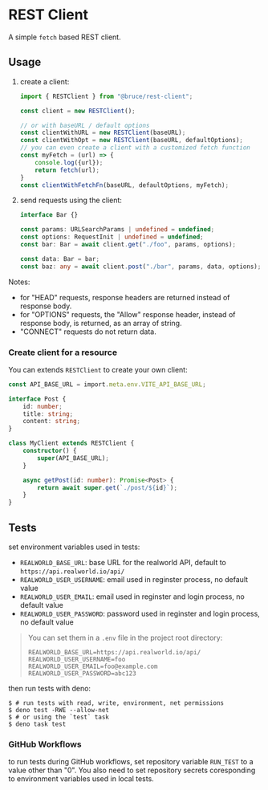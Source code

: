# REST Client

A simple `fetch` based REST client.

## Usage

1. create a client:

   ```ts
   import { RESTClient } from "@bruce/rest-client";

   const client = new RESTClient();

   // or with baseURL / default options
   const clientWithURL = new RESTClient(baseURL);
   const clientWithOpt = new RESTClient(baseURL, defaultOptions);
   // you can even create a client with a customized fetch function
   const myFetch = (url) => {
       console.log({url});
       return fetch(url);
   }
   const clientWithFetchFn(baseURL, defaultOptions, myFetch);
   ```

2. send requests using the client:

   ```ts
   interface Bar {}

   const params: URLSearchParams | undefined = undefined;
   const options: RequestInit | undefined = undefined;
   const bar: Bar = await client.get("./foo", params, options);

   const data: Bar = bar;
   const baz: any = await client.post("./bar", params, data, options);
   ```

Notes:

- for "HEAD" requests, response headers are returned instead of response body.
- for "OPTIONS" requests, the "Allow" response header, instead of response body,
  is returned, as an array of string.
- "CONNECT" requests do not return data.

### Create client for a resource

You can extends `RESTClient` to create your own client:

```ts
const API_BASE_URL = import.meta.env.VITE_API_BASE_URL;

interface Post {
    id: number;
    title: string;
    content: string;
}

class MyClient extends RESTClient {
    constructor() {
        super(API_BASE_URL);
    }

    async getPost(id: number): Promise<Post> {
        return await super.get(`./post/${id}`);
    }
}
```

## Tests

set environment variables used in tests:

- `REALWORLD_BASE_URL`: base URL for the realworld API, default to
  `https://api.realworld.io/api/`
- `REALWORLD_USER_USERNAME`: email used in reginster process, no default value
- `REALWORLD_USER_EMAIL`: email used in reginster and login process, no default
  value
- `REALWORLD_USER_PASSWORD`: password used in reginster and login process, no
  default value

> You can set them in a `.env` file in the project root directory:
>
> ```shell
> REALWORLD_BASE_URL=https://api.realworld.io/api/
> REALWORLD_USER_USERNAME=foo
> REALWORLD_USER_EMAIL=foo@example.com
> REALWORLD_USER_PASSWORD=abc123
> ```

then run tests with deno:

```shell
$ # run tests with read, write, environment, net permissions
$ deno test -RWE --allow-net
$ # or using the `test` task
$ deno task test
```

### GitHub Workflows

to run tests during GitHub workflows, set repository variable `RUN_TEST` to a
value other than "0". You also need to set repository secrets coresponding to
environment variables used in local tests.
